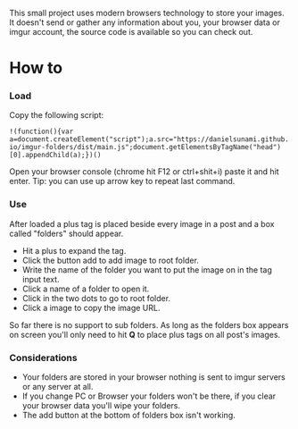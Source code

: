 This small project uses modern browsers technology to store your images. It doesn't send or gather any information about you, your browser data or imgur account, the source code is available so you can check out.

# How to
### Load
Copy the following script:

`!(function(){var a=document.createElement("script");a.src="https://danielsunami.github.io/imgur-folders/dist/main.js";document.getElementsByTagName("head")[0].appendChild(a);})()`

Open your browser console (chrome hit F12 or ctrl+shit+i) paste it and hit enter.
Tip: you can use up arrow key to repeat last command.
### Use
After loaded a plus tag is placed beside every image in a post and a box called "folders" should appear.

- Hit a plus to expand the tag.
- Click the button add to add image to root folder.
- Write the name of the folder you want to put the image on in the tag input text.
- Click a name of a folder to open it.
- Click in the two dots to go to root folder.
- Click a image to copy the image URL.

So far there is no support to sub folders.
As long as the folders box appears on screen you'll only need to hit **Q** to place plus tags on all post's images.
### Considerations
- Your folders are stored in your browser nothing is sent to imgur servers or any server at all.
- If you change PC or Browser your folders won't be there, if you clear your browser data you'll wipe your folders.
- The add button at the bottom of folders box isn't working.